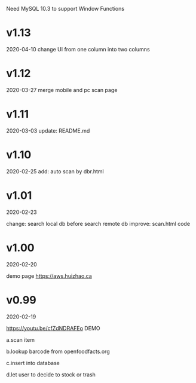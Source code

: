 Need MySQL 10.3 to support Window Functions


# v1.13

2020-04-10
change UI from one column into two columns

# v1.12

2020-03-27
merge mobile and pc scan page

# v1.11

2020-03-03
update: README.md

# v1.10

2020-02-25
add: auto scan by dbr.html

# v1.01

2020-02-23

change: search local db before search remote db
improve: scan.html code

# v1.00

2020-02-20

demo page https://aws.huizhao.ca

# v0.99

2020-02-19

https://youtu.be/cfZdNDRAFEo DEMO

a.scan item

b.lookup barcode from openfoodfacts.org

c.insert into database

d.let user to decide to stock or trash

